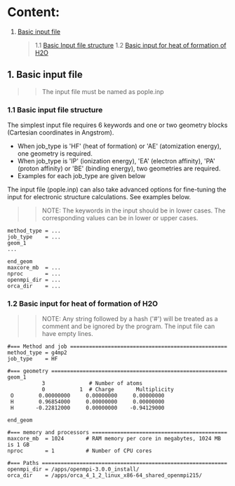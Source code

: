 
# Content:
1. [Basic input file](#1.-Basic-input-file)
   > 1.1 [Basic Input file structure](#1.1-Basic-input-file-structure)
   > 1.2 [Basic input for heat of formation of H2O](#1.2-Basic-input-for-heat-of-formation-of-H2O)
   


## 1. Basic input file
>> The input file must be named as pople.inp

### 1.1 Basic input file structure
The simplest input file requires 6 keywords and one or two geometry blocks (Cartesian coordinates in Angstrom). 
* When job_type is 'HF' (heat of formation) or 'AE' (atomization energy), one geometry is required.
* When job_type is 'IP' (ionization energy), 'EA' (electron affinity), 'PA' (proton affinity) or 'BE' (binding energy), two geometries are required. 
* Examples for each job_type are given below

The input file (pople.inp) can also take advanced options for fine-tuning the input for electronic structure calculations. See examples below.

>> NOTE: The keywords in the input should be in lower cases. The corresponding values can be in lower or upper cases.

```
method_type = ...
job_type    = ...
geom_1
...

end_geom
maxcore_mb  = ...
nproc       = ...
openmpi_dir = ...
orca_dir    = ...
```
### 1.2 Basic input for heat of formation of H2O

>> NOTE: Any string followed by a hash ('#') will be treated as a comment and be ignored by the program.
>> The input file can have empty lines.

```
#=== Method and job ==================================================
method_type = g4mp2
job_type    = HF

#=== geometry ========================================================
geom_1
           3              # Number of atoms    
           0           1  # Charge       Multiplicity
 O        0.00000000     0.00000000     0.00000000
 H        0.96854000     0.00000000     0.00000000
 H       -0.22812000     0.00000000    -0.94129000

end_geom

#=== memory and processors ===========================================
maxcore_mb  = 1024       # RAM memory per core in megabytes, 1024 MB is 1 GB
nproc       = 1          # Number of CPU cores 

#=== Paths ===========================================================
openmpi_dir = /apps/openmpi-3.0.0_install/
orca_dir    = /apps/orca_4_1_2_linux_x86-64_shared_openmpi215/

```
